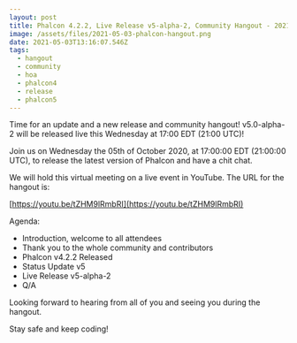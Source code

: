 ```yaml
---
layout: post
title: Phalcon 4.2.2, Live Release v5-alpha-2, Community Hangout - 2021-05-03
image: /assets/files/2021-05-03-phalcon-hangout.png
date: 2021-05-03T13:16:07.546Z
tags:
  - hangout
  - community
  - hoa
  - phalcon4
  - release
  - phalcon5
---
```

Time for an update and a new release and community hangout! v5.0-alpha-2 will be released live this Wednesday at 17:00 EDT (21:00 UTC)!
<!--more-->

Join us on Wednesday the 05th of October 2020, at 17:00:00 EDT (21:00:00 UTC), to release the latest version of Phalcon and have a chit chat. 

We will hold this virtual meeting on a live event in YouTube. The URL for the hangout is: 

[https://youtu.be/tZHM9lRmbRI](https://youtu.be/tZHM9lRmbRI)

Agenda:
- Introduction, welcome to all attendees
- Thank you to the whole community and contributors
- Phalcon v4.2.2 Released
- Status Update v5
- Live Release v5-alpha-2
- Q/A

Looking forward to hearing from all of you and seeing you during the hangout. 

Stay safe and keep coding!

